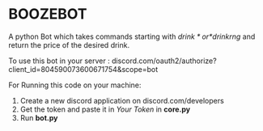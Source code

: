 # BOOZEBOT   


A python Bot which takes commands starting with *$drink* or *$drinkrng* and return the price of the desired drink. 

To use this bot in your server : discord.com/oauth2/authorize?client_id=804590073600671754&scope=bot

For Running this code on your machine:
1. Create a new discord application on  discord.com/developers
2. Get the token and paste it in *Your Token* in **core.py**
3. Run **bot.py**